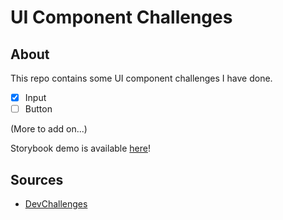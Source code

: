 # UI Component Challenges

## About

This repo contains some UI component challenges I have done.

- [x] Input
- [ ] Button

(More to add on...)

Storybook demo is available [here](https://6477e939ea547ac4fdc51679-lsgimfrzju.chromatic.com/?path=/docs/components-input--docs)!

## Sources

- [DevChallenges](https://devchallenges.io/paths/front-end-developer)
